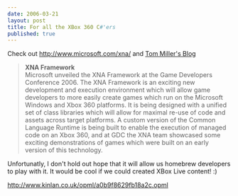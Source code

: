 ```yaml
---
date: 2006-03-21
layout: post
title: For all the XBox 360 C#'ers
published: true
---
```

Check out <a href="http://www.microsoft.com/xna/">http://www.microsoft.com/xna/</a> and <a href="http://blogs.msdn.com/tmiller/archive/2006/03/20/556105.aspx">Tom Miller's Blog </a><p /><blockquote class="posterous_medium_quote"><p><strong>XNA Framework</strong><br />Microsoft unveiled the XNA Framework at the Game Developers Conference 2006. The XNA Framework is an exciting new development and execution environment which will allow game developers to more easily create games which run on the Microsoft Windows and Xbox 360 platforms. It is being designed with a unified set of class libraries which will allow for maximal re-use of code and assets across target platforms. A custom version of the Common Language Runtime is being built to enable the execution of managed code on an Xbox 360, and at GDC the XNA team showcased some exciting demonstrations of games which were built on an early version of this technology. </p></blockquote>Unfortunatly, I don't hold out hope that it will allow us homebrew developers to play with it.  It would be cool if we could created XBox Live content! :)<p />http://www.kinlan.co.uk/opml/a0b9f8629fb18a2c.opml<div class="blogger-post-footer"><img class="posterous_download_image" src="https://blogger.googleusercontent.com/tracker/8109338-114293040756498957?l=www.kinlan.co.uk%2Findex.html" height="1" alt="" width="1" /></div>

